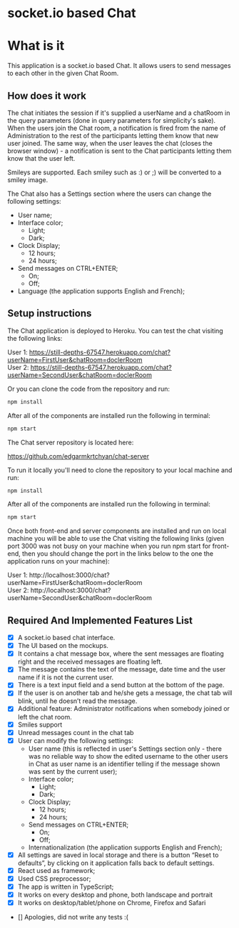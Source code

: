 # socket.io based Chat

# What is it

This application is a socket.io based Chat. It allows users to send messages to each other in the given Chat Room.

## How does it work

The chat initiates the session if it's supplied a userName and a chatRoom in the query parameters (done in query parameters for simplicity's sake). When the users join the Chat room, a notification is fired from the name of Administration to the rest of the participants letting them know that new user joined. The same way, when the user leaves the chat (closes the browser window) - a notification is sent to the Chat participants letting them know that the user left.

Smileys are supported. Each smiley such as :) or ;) will be converted to a smiley image.

The Chat also has a Settings section where the users can change the following settings:

- User name;
- Interface color;
	- Light;
	- Dark;
- Clock Display;
	- 12 hours;
	- 24 hours;
- Send messages on CTRL+ENTER;
	- On; 
	- Off;
- Language (the application supports English and French);

## Setup instructions

The Chat application is deployed to Heroku. You can test the chat visiting the following links:

User 1: https://still-depths-67547.herokuapp.com/chat?userName=FirstUser&chatRoom=doclerRoom  
User 2: https://still-depths-67547.herokuapp.com/chat?userName=SecondUser&chatRoom=doclerRoom

Or you can clone the code from the repository and run:

```bash
npm install
```

After all of the components are installed run the following in terminal:

```bash
npm start
```

The Chat server repository is located here:

https://github.com/edgarmkrtchyan/chat-server

To run it locally you'll need to clone the repository to your local machine and run:

```bash
npm install
```

After all of the components are installed run the following in terminal:

```bash
npm start
```

Once both front-end and server components are installed and run on local machine you will be able to use the Chat visiting the following links (given port 3000 was not busy on your machine when you run npm start for front-end, then you should change the port in the links below to the one the application runs on your machine):

User 1: http://localhost:3000/chat?userName=FirstUser&chatRoom=doclerRoom  
User 2: http://localhost:3000/chat?userName=SecondUser&chatRoom=doclerRoom


## Required And Implemented Features List

- [x] A socket.io based chat interface. 
- [x] The UI based on the mockups.
- [x] It contains a chat message box, where the sent messages are floating right and the received messages are floating left. 
- [x] The message contains the text of the message, date time and the user name if it is not the current user.
- [x] There is a text input field and a send button at the bottom of the page.
- [x] If the user is on another tab and he/she gets a message, the chat tab will blink, until he doesn’t read the message.
- [x] Additional feature: Administrator notifications when somebody joined or left the chat room.
- [x] Smiles support
- [x] Unread messages count in the chat tab
- [x] User can modify the following settings:
	- User name (this is reflected in user's Settings section only - there was no reliable way to show the edited username to the other users in Chat as user name is an identifier telling if the message shown was sent by the current user);
	- Interface color;
		- Light;
		- Dark;
	- Clock Display;
		- 12 hours;
		- 24 hours;
	- Send messages on CTRL+ENTER;
		- On; 
        - Off;
	- Internationalization (the application supports English and French);
- [x] All settings are saved in local storage and there is a button “Reset to defaults”, by clicking on it application falls back to default settings.
- [x] React used as framework;
- [x] Used CSS preprocessor;
- [x] The app is written in TypeScript;
- [x] It works on every desktop and phone, both landscape and portrait
- [x] It works on desktop/tablet/phone on Chrome, Firefox and Safari
- [] Apologies, did not write any tests :(